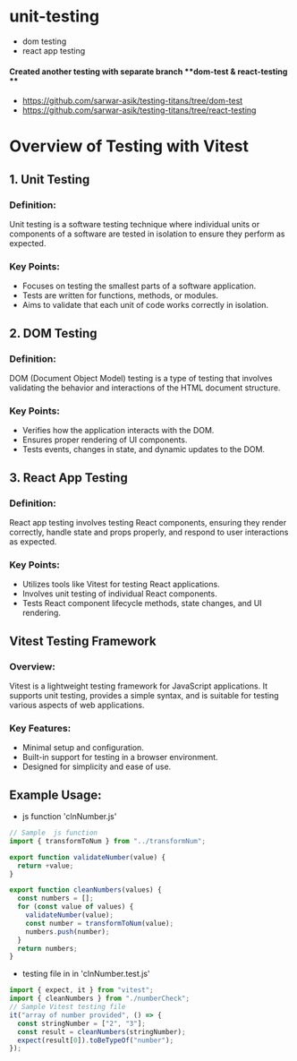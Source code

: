 # unit-testing

- dom testing
- react app testing

#### Created another testing with separate branch **dom-test & react-testing **

- https://github.com/sarwar-asik/testing-titans/tree/dom-test
- https://github.com/sarwar-asik/testing-titans/tree/react-testing

# Overview of Testing with Vitest

## 1. Unit Testing

### Definition:

Unit testing is a software testing technique where individual units or components of a software are tested in isolation to ensure they perform as expected.

### Key Points:

- Focuses on testing the smallest parts of a software application.
- Tests are written for functions, methods, or modules.
- Aims to validate that each unit of code works correctly in isolation.

## 2. DOM Testing

### Definition:

DOM (Document Object Model) testing is a type of testing that involves validating the behavior and interactions of the HTML document structure.

### Key Points:

- Verifies how the application interacts with the DOM.
- Ensures proper rendering of UI components.
- Tests events, changes in state, and dynamic updates to the DOM.

## 3. React App Testing

### Definition:

React app testing involves testing React components, ensuring they render correctly, handle state and props properly, and respond to user interactions as expected.

### Key Points:

- Utilizes tools like Vitest for testing React applications.
- Involves unit testing of individual React components.
- Tests React component lifecycle methods, state changes, and UI rendering.

## Vitest Testing Framework

### Overview:

Vitest is a lightweight testing framework for JavaScript applications. It supports unit testing, provides a simple syntax, and is suitable for testing various aspects of web applications.

### Key Features:

- Minimal setup and configuration.
- Built-in support for testing in a browser environment.
- Designed for simplicity and ease of use.

## Example Usage:
- js function 'clnNumber.js'

```javascript
// Sample  js function
import { transformToNum } from "../transformNum";

export function validateNumber(value) {
  return +value;
}

export function cleanNumbers(values) {
  const numbers = [];
  for (const value of values) {
    validateNumber(value);
    const number = transformToNum(value);
    numbers.push(number);
  }
  return numbers;
}
```
- testing file in in 'clnNumber.test.js'

```js
import { expect, it } from "vitest";
import { cleanNumbers } from "./numberCheck";
// Sample Vitest testing file
it("array of number provided", () => {
  const stringNumber = ["2", "3"];
  const result = cleanNumbers(stringNumber);
  expect(result[0]).toBeTypeOf("number");
});
```
